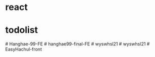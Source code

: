 # react
# todolist
#   H a n g h a e - 9 9 - F E  
 #   h a n g h a e 9 9 - f i n a l - F E  
 # wyswhsl21
#   w y s w h s l 2 1  
 #   E a s y H a c h u l - f r o n t  
 